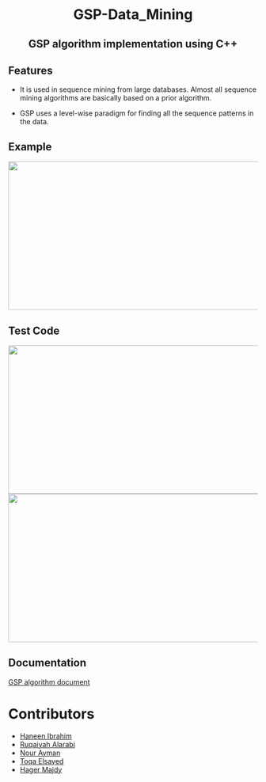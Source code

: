<h1 align="center"> GSP-Data_Mining </h1>

<h2 align="center">GSP algorithm implementation using C++ </h2>


## Features

-  It is used in sequence mining from large databases. Almost all sequence mining algorithms are basically based on a prior algorithm. 

-  GSP uses a level-wise paradigm for finding all the sequence patterns in the data.



## Example
<p align="center" >
<img src="https://user-images.githubusercontent.com/91877743/209961311-d2a561ee-ab30-4bee-acfd-96755a59824f.PNG" width="700" height="300">
</p>

## Test Code 
<p>
<img src="https://user-images.githubusercontent.com/91877743/209962558-f5c9d4b9-c378-4a51-85f2-41865c78c0be.PNG" width="600" height="300">

<img src="https://user-images.githubusercontent.com/91877743/209962269-4d480663-5d6e-4798-9ab3-c60e9b62b26a.PNG" width="600" height="300">

</p>

## Documentation

[GSP algorithm document ](https://docs.google.com/presentation/d/14_xGtbYpfOjHHcy-SC9MJ5XXFa7t6NRq/edit#slide=id.p1)

# Contributors
- [Haneen Ibrahim](https://github.com/HaneenIbrahim2)
- [Ruqaiyah Alarabi](https://github.com/25Ruq) 
- [Nour Ayman](https://github.com/NourAyman10)
- [Toqa Elsayed](https://github.com/ToqaElsayedd)
- [Hager Majdy](https://github.com/Hajermajdy)
